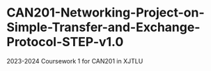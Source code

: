# CAN201-Networking-Project-on-Simple-Transfer-and-Exchange-Protocol-STEP-v1.0
2023-2024 Coursework 1 for CAN201 in XJTLU
